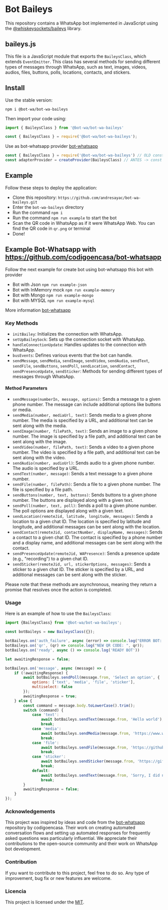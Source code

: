 # Bot Baileys

This repository contains a WhatsApp bot implemented in JavaScript using the [@whiskeysockets/baileys](https://github.com/WhiskeySockets/Baileys) library.

## baileys.js

This file is a JavaScript module that exports the `BaileysClass`, which extends `EventEmitter`. This class has several methods for sending different types of messages through WhatsApp, such as text, images, videos, audios, files, buttons, polls, locations, contacts, and stickers.


## Install

Use the stable version:
```
npm i @bot-wa/bot-wa-baileys
```

Then import your code using:
``` ts 
import { BaileysClass } from '@bot-wa/bot-wa-baileys'
```
``` js 
const { BaileysClass } = require('@bot-wa/bot-wa-baileys');
```

Use as bot-whatsapp provider [bot-whatsapp](https://bot-whatsapp.netlify.app/docs)

``` js
const { BaileysClass } = require('@bot-wa/bot-wa-baileys') // OLD const BaileysProvider = require('@bot-whatsapp/provider/baileys')
const adapterProvider = createProvider(BaileysClass) // ANTES -> const adapterProvider = createProvider(BaileysProvider)
```

## Example

Follow these steps to deploy the application:

- Clone this repository: `https://github.com/andresayac/bot-wa-baileys.git`
- Enter the `bot-wa-baileys` directory
- Run the command `npm i`
- Run the command `npm run example` to start the bot
- Scan the QR code in WhatsApp as if it were WhatsApp Web. You can find the QR code in `qr.png` or terminal
- Done!

## Example Bot-Whatsapp with https://github.com/codigoencasa/bot-whatsapp

Follow the next example for create bot using bot-whatsapp this bot with provider 
- Bot with Json `npm run example-json`
- Bot with InMemory mock `npm run example-memory`
- Bot with Mongo `npm run example-mongo`
- Bot with MYSQL `npm run example-mysql`

More information [bot-whatsapp](https://bot-whatsapp.netlify.app/docs)

### Key Methods

- `initBailey`: Initializes the connection with WhatsApp.
- `setUpBaileySock`: Sets up the connection socket with WhatsApp.
- `handleConnectionUpdate`: Handles updates to the connection with WhatsApp.
- `busEvents`: Defines various events that the bot can handle.
- `sendMessage`, `sendMedia`, `sendImage`, `sendVideo`, `sendAudio`, `sendText`, `sendFile`, `sendButtons`, `sendPoll`, `sendLocation`, `sendContact`, `sendPresenceUpdate`, `sendSticker`: Methods for sending different types of messages through WhatsApp.

#### Method Parameters

- `sendMessage(numberIn, message, options)`: Sends a message to a given phone number. The message can include additional options like buttons or media.
- `sendMedia(number, mediaUrl, text)`: Sends media to a given phone number. The media is specified by a URL, and additional text can be sent along with the media.
- `sendImage(number, filePath, text)`: Sends an image to a given phone number. The image is specified by a file path, and additional text can be sent along with the image.
- `sendVideo(number, filePath, text)`: Sends a video to a given phone number. The video is specified by a file path, and additional text can be sent along with the video.
- `sendAudio(number, audioUrl)`: Sends audio to a given phone number. The audio is specified by a URL.
- `sendText(number, message)`: Sends a text message to a given phone number.
- `sendFile(number, filePath)`: Sends a file to a given phone number. The file is specified by a file path.
- `sendButtons(number, text, buttons)`: Sends buttons to a given phone number. The buttons are displayed along with a given text.
- `sendPoll(number, text, poll)`: Sends a poll to a given phone number. The poll options are displayed along with a given text.
- `sendLocation(remoteJid, latitude, longitude, messages)`: Sends a location to a given chat ID. The location is specified by latitude and longitude, and additional messages can be sent along with the location.
- `sendContact(remoteJid, contactNumber, displayName, messages)`: Sends a contact to a given chat ID. The contact is specified by a phone number and a display name, and additional messages can be sent along with the contact.
- `sendPresenceUpdate(remoteJid, WAPresence)`: Sends a presence update (e.g., "recording") to a given chat ID.
- `sendSticker(remoteJid, url, stickerOptions, messages)`: Sends a sticker to a given chat ID. The sticker is specified by a URL, and additional messages can be sent along with the sticker.

Please note that these methods are asynchronous, meaning they return a promise that resolves once the action is completed.


### Usage

Here is an example of how to use the `BaileysClass`:

```javascript
import {BaileysClass} from '@bot-wa/bot-wa-baileys';

const botBaileys = new BaileysClass({});

botBaileys.on('auth_failure', async (error) => console.log("ERROR BOT: ", error));
botBaileys.on('qr', (qr) => console.log("NEW QR CODE: ", qr));
botBaileys.on('ready', async () => console.log('READY BOT'))

let awaitingResponse = false;

botBaileys.on('message', async (message) => {
    if (!awaitingResponse) {
        await botBaileys.sendPoll(message.from, 'Select an option', {
            options: ['text', 'media', 'file', 'sticker'],
            multiselect: false
        });
        awaitingResponse = true;
    } else {
        const command = message.body.toLowerCase().trim();
        switch (command) {
            case 'text':
                await botBaileys.sendText(message.from, 'Hello world');
                break;
            case 'media':
                await botBaileys.sendMedia(message.from, 'https://www.w3schools.com/w3css/img_lights.jpg', 'Hello world');
                break;
            case 'file':
                await botBaileys.sendFile(message.from, 'https://github.com/pedrazadixon/sample-files/raw/main/sample_pdf.pdf');
                break;
            case 'sticker':
                await botBaileys.sendSticker(message.from, 'https://gifimgs.com/animations/anime/dragon-ball-z/Goku/goku_34.gif', { pack: 'User', author: 'Me' });
                break;
            default:
                await botBaileys.sendText(message.from, 'Sorry, I did not understand that command. Please select an option from the poll.');
                break;
        }
        awaitingResponse = false;
    }
});
```

### Acknowledgements

This project was inspired by ideas and code from the [bot-whatsapp](https://github.com/codigoencasa/bot-whatsapp) repository by codigoencasa. Their work on creating automated conversation flows and setting up automated responses for frequently asked questions was particularly influential. We appreciate their contributions to the open-source community and their work on WhatsApp bot development.


### Contribution
If you want to contribute to this project, feel free to do so. Any type of improvement, bug fix or new features are welcome.

### Licencia

This project is licensed under the [MIT](LICENSE).


